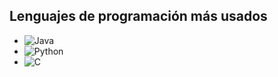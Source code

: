 ## Lenguajes de programación más usados
- ![Java](https://img.shields.io/badge/-Java-007396?style=flat-square&logo=java)
- ![Python](https://img.shields.io/badge/-Python-3776AB?style=flat-square&logo=python)
- ![C](https://img.shields.io/badge/-C++-00599C?style=flat-square&logo=cplusplus)

